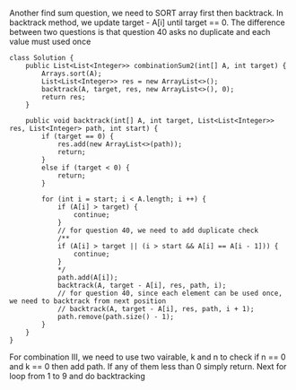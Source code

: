 Another find sum question, we need to SORT array first then backtrack. In backtrack method, we update target - A[i] until target == 0. The difference between two questions is that question 40 asks no duplicate and each value must used once
```
class Solution {
    public List<List<Integer>> combinationSum2(int[] A, int target) {
        Arrays.sort(A);
        List<List<Integer>> res = new ArrayList<>();
        backtrack(A, target, res, new ArrayList<>(), 0);
        return res;
    }
    
    public void backtrack(int[] A, int target, List<List<Integer>> res, List<Integer> path, int start) {
        if (target == 0) {
            res.add(new ArrayList<>(path));
            return;
        }
        else if (target < 0) {
            return;
        }
        
        for (int i = start; i < A.length; i ++) {
            if (A[i] > target) {
                continue;
            }
            // for question 40, we need to add duplicate check
            /**
            if (A[i] > target || (i > start && A[i] == A[i - 1])) {
                continue;
            }
            */
            path.add(A[i]);
            backtrack(A, target - A[i], res, path, i);
            // for question 40, since each element can be used once, we need to backtrack from next position
            // backtrack(A, target - A[i], res, path, i + 1);
            path.remove(path.size() - 1);
        }
    }
}
```
For combination III, we need to use two vairable, k and n to check if n == 0 and k == 0 then add path. If any of them less than 0 simply return. Next for loop from 1 to 9 and do backtracking
